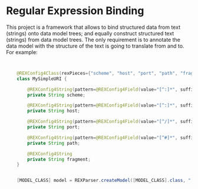 # Regular Expression Binding

This project is a framework that allows to bind structured data from text (strings) onto data model trees; and equally construct structured text (strings) from data model trees. The only requirement is to annotate the data model with the structure of the text is going to translate from and to. For example:


```java


	@REXConfig4Class(rexPieces={"scheme", "host", "port", "path", "fragment"})
	class MySimpleURI {

		@REXConfig4String(pattern=@REXConfig4Field(value="[^:]*", suffix="://"))
		private String scheme;

		@REXConfig4String(pattern=@REXConfig4Field(value="[^:]*", suffix=":"))
		private String host;

		@REXConfig4String(pattern=@REXConfig4Field(value="[^/]*", suffix="/"))
		private String port;

		@REXConfig4String(pattern=@REXConfig4Field(value="[^#]*", suffix="#"))
		private String path;

		@REXConfig4String
		private String fragment;
	}


```




```java

	[MODEL_CLASS] model = REXParser.createModel([MODEL_CLASS].class, "[STRUCTURED_DATA]");

```


